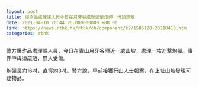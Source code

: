 ```yaml
---
layout: post
title: 爆炸品處理課人員今日在月牙谷處理迫擊炮彈　毋須疏散
date: 2021-04-10 20:44:26.000000000 +08:00
link: https://news.rthk.hk/rthk/ch/component/k2/1585128-20210410.htm
categories: rthk
---
```


警方爆炸品處理課人員，今日在青山月牙谷附近一處山坡，處理一枚迫擊炮彈。事件中毋須疏散，無人受傷。

炮彈長約16吋，直徑約3吋。警方說，早前接獲行山人士報案，在上址山坡發現可疑物品。

